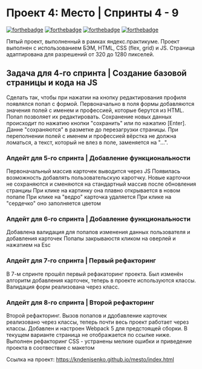 # Проект 4: Место | Спринты 4 - 9
[![forthebadge](https://forthebadge.com/images/badges/built-with-love.svg)](https://forthebadge.com)
[![forthebadge](https://forthebadge.com/images/badges/uses-html.svg)](https://forthebadge.com)
[![forthebadge](https://forthebadge.com/images/badges/uses-css.svg)](https://forthebadge.com)
[![forthebadge](https://forthebadge.com/images/badges/uses-js.svg)](https://forthebadge.com)

Пятый проект, выполненный в рамках яндекс.практикуме.
Проект выполнен с использованием БЭМ, HTML, CSS (flex, grid) и JS. Страница адаптирована для разрешений от 320 до 1280 пикселей.

## Задача для 4-го спринта | Создание базовой страницы и кода на JS
Сделать так, чтобы при нажатии на кнопку редактирования профиля появлялся попап с формой. Первоначально в поля формы добавляются значения полей с именем и профессией, которые берутся из HTML. Попап позволяет их редактировать. Сохранение новых данных происходит по нажатию кнопки "сохранить" или по нажатию [Enter]. Данне "сохраняются" в разметке до перезагрузки страницы. При переполнении полей с именем и профессией вёрстка не должна ломаться, а текст, который не влез в поле, заменяется на "...".


### Апдейт для 5-го спринта | Добавление функциональности
Первоначальный массив карточек выводится через JS
Появилась возможность добавлять пользовательскую каротчку. Новые карточки не сохраняются и сменяются на стандартный массив после обновления странциы
При клике на картинку она плавно открывается в новом попапе
При клике на "ведро" карточка удаляется
При клике на "сердечко" оно заполняется цветом


### Апдейт для 6-го спринта | Добавление функциональности
Добавлена валидация для попапов изменения данных пользователя и добавления карточек
Попапы закрываюстя кликом на оверлей и нажатием на Esc


### Апдейт для 7-го спринта | Первый рефакторинг
В 7-м спринте прошёл первый рефакаторинг проекта. Был изменён алгоритм добавления карточек, теперь в проекте
используются классы. Валидация форм реализована через класс.


### Апдейт для 8-го спринта | Второй рефакторинг
Второй рефакторинг. Вызов попапов и ддобавление карточек реализовано через классы, теперь почти весь проект работает через классы. 
Добавлен и настроен Webpack 5 для предстоящей сборки. В текущем варианте страница не отображается по ссылке ниже. Выполнен рефакторинг CSS - устранены мелкие ошибки и приведение проекта в соотвествие с макетом

Ссылка на проект: https://kndenisenko.github.io/mesto/index.html
